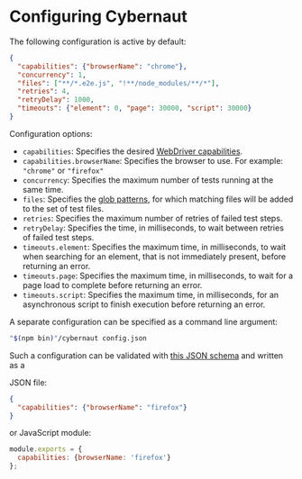 # Configuring Cybernaut

The following configuration is active by default:

```json
{
  "capabilities": {"browserName": "chrome"},
  "concurrency": 1,
  "files": ["**/*.e2e.js", "!**/node_modules/**/*"],
  "retries": 4,
  "retryDelay": 1000,
  "timeouts": {"element": 0, "page": 30000, "script": 30000}
}
```

Configuration options:

* `capabilities`: Specifies the desired [WebDriver capabilities][selenium-desired-capabilities].
* `capabilities.browserName`: Specifies the browser to use. For example: `"chrome"` or `"firefox"`
* `concurrency`: Specifies the maximum number of tests running at the same time.
* `files`: Specifies the [glob patterns][globby], for which matching files will be added to the set of test files.
* `retries`: Specifies the maximum number of retries of failed test steps.
* `retryDelay`: Specifies the time, in milliseconds, to wait between retries of failed test steps.
* `timeouts.element`: Specifies the maximum time, in milliseconds, to wait when searching for an element, that is not immediately present, before returning an error.
* `timeouts.page`: Specifies the maximum time, in milliseconds, to wait for a page load to complete before returning an error.
* `timeouts.script`: Specifies the maximum time, in milliseconds, for an asynchronous script to finish execution before returning an error.

A separate configuration can be specified as a command line argument:

```sh
"$(npm bin)"/cybernaut config.json
```

Such a configuration can be validated with [this JSON schema][config-schema] and written as a

JSON file:

```json
{
  "capabilities": {"browserName": "firefox"}
}
```

or JavaScript module:

```js
module.exports = {
  capabilities: {browserName: 'firefox'}
};
```

[config-schema]: https://github.com/clebert/cybernaut/blob/master/config-schema.json
[globby]: https://github.com/sindresorhus/globby
[selenium-desired-capabilities]: https://github.com/SeleniumHQ/selenium/wiki/DesiredCapabilities
